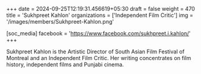 +++
date = 2024-09-25T12:19:31.456619+05:30
draft = false
weight = 470
title = 'Sukhpreet Kahlon'
organizations = ['Independent Film Critic']
img = '/images/members/Sukhpreet-Kahlon.png'

[soc_media]
facebook = 'https://www.facebook.com/sukhpreet.i.kahlon/'
+++

Sukhpreet Kahlon is the Artistic Director of South Asian Film Festival of Montreal and an Independent Film Critic. Her writing concentrates on film history, independent films and Punjabi cinema.
